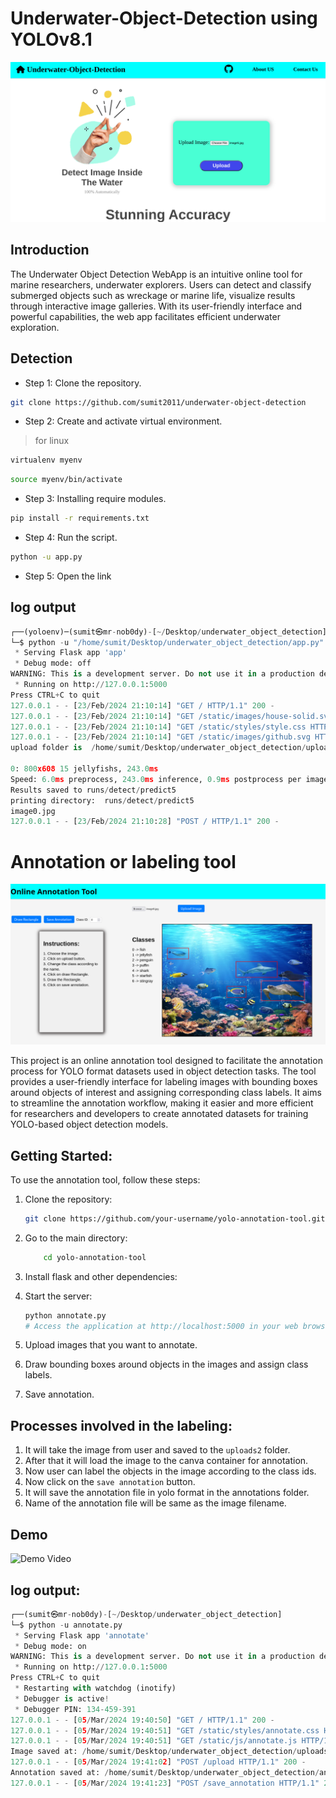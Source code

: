 # Underwater-Object-Detection using YOLOv8.1
![image](static/images/2.png)  

## Introduction
<p>
The Underwater Object Detection WebApp is an intuitive online tool for marine researchers, underwater explorers. Users can detect and classify submerged objects such as wreckage or marine life, visualize results through interactive image galleries. With its user-friendly interface and powerful capabilities, the web app facilitates efficient underwater exploration.
</p>

## Detection
* Step 1: Clone the repository.
```bash
git clone https://github.com/sumit2011/underwater-object-detection
```

* Step 2: Create and activate virtual environment.
> for linux
```bash
virtualenv myenv
```
```bash
source myenv/bin/activate
```


* Step 3: Installing require modules.
```bash
pip install -r requirements.txt
```

* Step 4: Run the script.
```bash
python -u app.py
```
* Step 5: Open the link 


## log output
```python
┌──(yoloenv)─(sumit㉿mr-nob0dy)-[~/Desktop/underwater_object_detection]
└─$ python -u "/home/sumit/Desktop/underwater_object_detection/app.py"
 * Serving Flask app 'app'
 * Debug mode: off
WARNING: This is a development server. Do not use it in a production deployment. Use a production WSGI server instead.
 * Running on http://127.0.0.1:5000
Press CTRL+C to quit
127.0.0.1 - - [23/Feb/2024 21:10:14] "GET / HTTP/1.1" 200 -
127.0.0.1 - - [23/Feb/2024 21:10:14] "GET /static/images/house-solid.svg HTTP/1.1" 304 -
127.0.0.1 - - [23/Feb/2024 21:10:14] "GET /static/styles/style.css HTTP/1.1" 304 -
127.0.0.1 - - [23/Feb/2024 21:10:14] "GET /static/images/github.svg HTTP/1.1" 304 -
upload folder is  /home/sumit/Desktop/underwater_object_detection/uploads/images/image7.jpg

0: 800x608 15 jellyfishs, 243.0ms
Speed: 6.0ms preprocess, 243.0ms inference, 0.9ms postprocess per image at shape (1, 3, 800, 608)
Results saved to runs/detect/predict5
printing directory:  runs/detect/predict5
image0.jpg
127.0.0.1 - - [23/Feb/2024 21:10:28] "POST / HTTP/1.1" 200 -
```

# Annotation or labeling tool

![image](static/images/1.png)  

This project is an online annotation tool designed to facilitate the annotation process for YOLO format datasets used in object detection tasks. The tool provides a user-friendly interface for labeling images with bounding boxes around objects of interest and assigning corresponding class labels. It aims to streamline the annotation workflow, making it easier and more efficient for researchers and developers to create annotated datasets for training YOLO-based object detection models.

## Getting Started:

To use the annotation tool, follow these steps:

1. Clone the repository:
    ```bash
    git clone https://github.com/your-username/yolo-annotation-tool.git
    ```
2. Go to the main directory:
    ```bash
        cd yolo-annotation-tool
    ```
3. Install flask and other dependencies:

4. Start the server:
    ```bash
    python annotate.py
    # Access the application at http://localhost:5000 in your web browser
    ```
5. Upload images that you want to annotate.
6. Draw bounding boxes around objects in the images and assign class labels.
7. Save annotation.

## Processes involved in the labeling:

1. It will take the image from user and saved to the `uploads2` folder.
2. After that it will load the image to the canva container for annotation.
3. Now user can label the objects in the image according to the class ids.
4. Now click on the `save annotation` button.
5. It will save the annotation file in yolo format in the annotations folder.
6. Name of the annotation file will be same as the image filename.

## Demo
![Demo Video](static/images/demo.gif)

## log output:

```python
┌──(sumit㉿mr-nob0dy)-[~/Desktop/underwater_object_detection]
└─$ python -u annotate.py 
 * Serving Flask app 'annotate'
 * Debug mode: on
WARNING: This is a development server. Do not use it in a production deployment. Use a production WSGI server instead.
 * Running on http://127.0.0.1:5000
Press CTRL+C to quit
 * Restarting with watchdog (inotify)
 * Debugger is active!
 * Debugger PIN: 134-459-391
127.0.0.1 - - [05/Mar/2024 19:40:50] "GET / HTTP/1.1" 200 -
127.0.0.1 - - [05/Mar/2024 19:40:51] "GET /static/styles/annotate.css HTTP/1.1" 304 -
127.0.0.1 - - [05/Mar/2024 19:40:51] "GET /static/js/annotate.js HTTP/1.1" 304 -
Image saved at: /home/sumit/Desktop/underwater_object_detection/uploads2/image11.jpg
127.0.0.1 - - [05/Mar/2024 19:41:02] "POST /upload HTTP/1.1" 200 -
Annotation saved at: /home/sumit/Desktop/underwater_object_detection/annotations/image11.txt
127.0.0.1 - - [05/Mar/2024 19:41:23] "POST /save_annotation HTTP/1.1" 200 -
```


